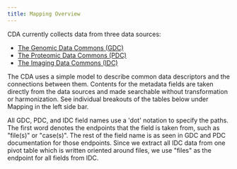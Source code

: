 ```yaml
---
title: Mapping Overview
---
```


CDA currently collects data from three data sources:

- [The Genomic Data Commons (GDC)](https://portal.gdc.cancer.gov/)
- [The Proteomic Data Commons (PDC)](https://pdc.cancer.gov/pdc/)
- [The Imaging Data Commons (IDC)](https://portal.imaging.datacommons.cancer.gov/)


The CDA uses a simple model to describe common data descriptors and the connections between them. Contents for the metadata fields are taken directly from the data sources and made searchable without transformation or harmonization. See individual breakouts of the tables below under Mapping in the left side bar.

All GDC, PDC, and IDC field names use a 'dot' notation to specify the paths. The first word denotes the endpoints that the field is taken from, such as "file(s)" or "case(s)". The rest of the field name is as seen in GDC and PDC documentation for those endpoints. Since we extract all IDC data from one pivot table which is written oriented around files, we use "files" as the endpoint for all fields from IDC.
